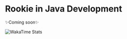 # Rookie in Java Development

✨Coming soon✨

![WakaTime Stats](https://github-readme-stats.vercel.app/api/wakatime?username=MikeyLLP&theme=tokyonight&layout=compact&langs_count=10&hide_title=true)
